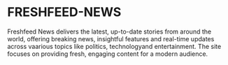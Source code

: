 # FRESHFEED-NEWS
Freshfeed News delivers the latest, up-to-date stories from around the world, offering breaking news, insightful features and real-time updates across vaarious topics like politics, technologyand entertainment. The site focuses on providing fresh, engaging content for a modern audience.
